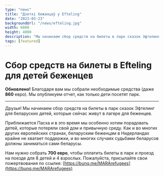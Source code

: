 ```yaml
---
type: "news"
title: "Дзеткі бежанцаў у Efteling"
date: "2023-03-23"
backgroundUrl: "/news/efteling.jpg"
width: 6000
height: 4000
description: "Мы начинаем сбор средств на билеты в парк сказок Эфтелинг для беларуских детей, которые сейчас живут в лагере для беженцев."
tags: [featured]
---
```


# Сбор средств на билеты в Efteling для детей беженцев

**Обновлено!** Благодаря вам мы собрали необходимые средства (даже **860** евро). Мы опубликуем отчет, как только дети посетят парк.

---

Друзья! Мы начинаем сбор средств на билеты в парк сказок Эфтелинг для беларуских детей, которые сейчас живут в лагере для беженцев.

Приближается Пасха и в это время мы особенно хотим порадовать детей, которые потеряли свой дом и привычную среду.
Как и во многих других европейских странах, беларуским беженцам в Нидерландах крайне не хватает поддержки, и во многих случаях судьбами беларусов должны заниматься сами беларусы.

Нам нужно собрать **700 евро**, чтобы оплатить билеты в парк и проезд на поезде для 8 детей и 4 взрослых.
Пожалуйста, присылайте свои пожертвования по ссылке: [https://bunq.me/MARArefugees](https://bunq.me/MARArefugees)
